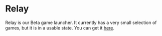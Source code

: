 # Relay

Relay is our Beta game launcher. It currently has a very small selection of games, but it is in a usable state. You can get it [here](/cdn/downloads/launcher).